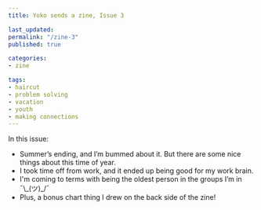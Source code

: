 ```yaml
---
title: Yoko sends a zine, Issue 3

last_updated: 
permalink: "/zine-3"
published: true

categories:
- zine

tags:
- haircut
- problem solving
- vacation
- youth
- making connections
---
```


In this issue:
- Summer’s ending, and I’m bummed about it. But there are some nice things about this time of year.
- I took time off from work, and it ended up being good for my work brain.
- I'm coming to terms with being the oldest person in the groups I’m in ¯\\_(ツ)\_/¯
- Plus, a bonus chart thing I drew on the back side of the zine! 